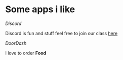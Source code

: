 # Some apps i like

*Discord*

Discord is fun and stuff feel free to join our class [here](https://discord.com/invite/fakelink)

*DoorDash*

I love to order **Food**
